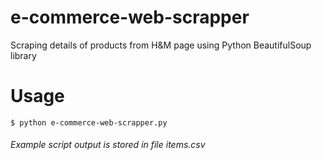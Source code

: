 # e-commerce-web-scrapper
Scraping details of products from H&amp;M page using Python BeautifulSoup library

# Usage 
```
$ python e-commerce-web-scrapper.py
```

###### Example script output is stored in file items.csv
